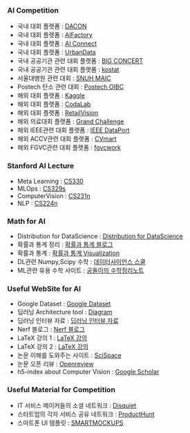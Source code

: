 ### AI Competition
  - 국내 대회 플랫폼 : [DACON](https://dacon.io/)  
  - 국내 대회 플랫폼 : [AIFactory](https://aifactory.space/)
  - 국내 대회 플랫폼 : [AI Connect](https://aiconnect.kr/competition/list)
  - 국내 대회 플랫폼 : [UrbanData](https://urbandatathon.com/hackathon/scheduleDetail/1000)
  - 국내 공공기관 관련 대회 플랫폼 : [BIG CONCERT](https://www.bigcontest.or.kr/benefit/award.php#bt01)  
  - 국내 공공기관 관련 대회 플랫폼 : [kostat](https://data.kostat.go.kr/sbchome/index.do)
  - 서울대병원 관련 대회 : [SNUH MAIC](https://maic.or.kr/)
  - Postech 탄소 관련 대회 : [Postech OIBC](https://competition.postech.ac.kr/)
  - 해외 대회 플랫폼 : [Kaggle](https://www.kaggle.com/)
  - 해외 대회 플랫폼 : [CodaLab](https://codalab.lisn.upsaclay.fr/)
  - 해외 대회 플랫폼 : [RetailVision](https://retailvisionworkshop.github.io/?spm=5176.12281976.0.0.40bc11a2vE664T#speakers)  
  - 해외 의료대회 플랫폼 : [Grand Challenge](https://grand-challenge.org/)
  - 해외 IEEE관련 대회 플랫폼 : [IEEE DataPort](https://ieee-dataport.org/data-competitions)
  - 해외 ACCV관련 대회 플랫폼 : [CVmart](https://www.cvmart.net/)
  - 해외 FGVC관련 대회 플랫폼 : [fgvcwork](https://twitter.com/fgvcworkshop)

### Stanford AI Lecture
  - Meta Learning : [CS330](https://cs330.stanford.edu/)
  - MLOps : [CS329s](https://stanford-cs329s.github.io/syllabus.html?fbclid=IwAR0HOA8ShDE6ap2J9uv0iFw4yiNLfjRPdNLrx9Fh7NgS_iogglb9dhOufDk)
  - ComputerVision : [CS231n](https://youtu.be/vT1JzLTH4G4)
  - NLP : [CS224n](http://web.stanford.edu/class/cs224n/)

### Math for AI
  - Distribution for DataScience : [Distribution for DataScience](https://datascience.oneoffcoder.com/pdf-cdf.html)
  - 확률과 통계 정리 : [확률과 통계 블로그](https://m.blog.naver.com/mykepzzang/220844161668)
  - 확률과 통계 : [확률과 통계 Visualization](https://seeing-theory.brown.edu/index.html#firstPage)
  - DL관련 Numpy,Scipy 수학 : [데이터사이언스 스쿨](https://datascienceschool.net/intro.html)
  - ML관련 유용 수학 사이트 : [공돌이의 수학정리노트](https://angeloyeo.github.io/2022/09/28/Mahalanobis_distance.html)  
  
### Useful WebSite for AI
  - Google Dataset : [Google Dataset](https://datasetsearch.research.google.com/)
  - 딥러닝 Architecture tool : [Diagram](https://app.diagrams.net/)
  - 딥러닝 인터뷰 자료 : [딥러닝 인터뷰 자료](https://arxiv.org/abs/2201.00650)
  - Nerf 블로그 : [Nerf 블로그](http://jnwoo.com/)
  - LaTeX 강의 1 : [LaTeX 강의](https://youtu.be/HDqO2dz1GFw)
  - LaTeX 강의 2 : [LaTeX 강의](https://youtu.be/JCXpP7da_0g)
  - 논문 이해를 도와주는 사이트 : [SciSpace](https://typeset.io/)
  - 논문 오픈 리뷰 : [Openreview](https://openreview.net/)  
  - h5-index about Computer Vision : [Google Scholar](https://scholar.google.co.kr/citations?view_op=top_venues&hl=ko&vq=eng_computervisionpatternrecognition)  

### Useful Material for Competition

  - IT 서비스 메이커들의 소셜 네트워크 : [Disquiet](https://disquiet.io/)
  - 스타트업의 각자 서비스 공유 네트워크 : [ProductHunt](https://www.producthunt.com/)
  - 스마트폰 UI 템플릿 : [SMARTMOCKUPS](https://smartmockups.com/mockups/smartphone?filter=free&page=2)
  
  
